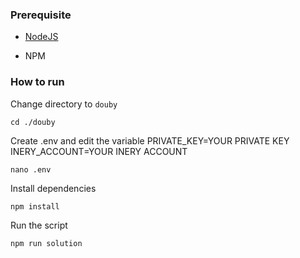 ### Prerequisite

- [NodeJS](https://nodejs.org/en/)

- NPM



### How to run

Change directory to ```douby```

```shell
cd ./douby
```

Create .env and edit the variable
PRIVATE_KEY=YOUR PRIVATE KEY
INERY_ACCOUNT=YOUR INERY ACCOUNT

```shell
nano .env
```

Install dependencies

```shell
npm install
```

Run the script

```
npm run solution
```
